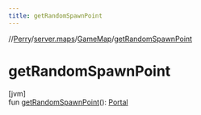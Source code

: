 ```yaml
---
title: getRandomSpawnPoint
---
```

//[Perry](../../../index.html)/[server.maps](../index.html)/[GameMap](index.html)/[getRandomSpawnPoint](get-random-spawn-point.html)



# getRandomSpawnPoint



[jvm]\
fun [getRandomSpawnPoint](get-random-spawn-point.html)(): [Portal](../../server/-portal/index.html)




